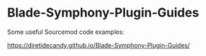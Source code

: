 # Blade-Symphony-Plugin-Guides
Some useful Sourcemod code examples:

https://diretidecandy.github.io/Blade-Symphony-Plugin-Guides/
